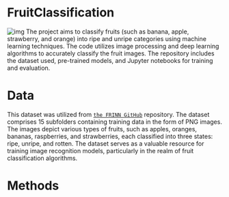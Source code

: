 # FruitClassification
![img](https://github.com/neginnoori/fruitClassification/blob/main/fotor-ai-20240224142232.jpg)
The project aims to classify fruits (such as banana, apple, strawberry, and orange) into ripe and unripe categories using machine learning techniques. The code utilizes image processing and deep learning algorithms to accurately classify the fruit images. The repository includes the dataset used, pre-trained models, and Jupyter notebooks for training and evaluation. 
# Data 
This dataset was utilized from [`the FRINN GitHub`](https://github.com/ece324-2020/FRINN/tree/main) repository. The dataset comprises 15 subfolders containing training data in the form of PNG images. The images depict various types of fruits, such as apples, oranges, bananas, raspberries, and strawberries, each classified into three states: ripe, unripe, and rotten. The dataset serves as a valuable resource for training image recognition models, particularly in the realm of fruit classification algorithms.
# Methods
